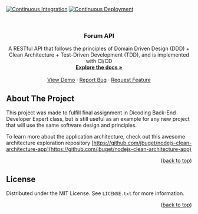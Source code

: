 <div id="top"></div>

[![Continuous Integration][ci-shield]][ci-url]
[![Continuous Deployment][cd-shield]][cd-url]



<!-- PROJECT LOGO -->
<br />
<div align="center">
<h3 align="center">Forum API</h3>

  <p align="center">
    A RESTful API that follows the principles of Domain Driven Design (DDD) + Clean Architecture + Test-Driven Development (TDD), and is implemented with CI/CD
    <br />
    <a href="https://github.com/kmhalpin/forum-api"><strong>Explore the docs »</strong></a>
    <br />
    <br />
    <a href="https://forum-back.herokuapp.com">View Demo</a>
    ·
    <a href="https://github.com/kmhalpin/forum-api/issues">Report Bug</a>
    ·
    <a href="https://github.com/kmhalpin/forum-api/issues">Request Feature</a>
  </p>
</div>



<!-- ABOUT THE PROJECT -->
## About The Project

This project was made to fulfill final assignment in Dicoding Back-End Developer Expert class, but is still useful as an example for any new project that will use the same software design and principles.

To learn more about the application architecture, check out this awesome architecture exploration repository [https://github.com/jbuget/nodejs-clean-architecture-app](https://github.com/jbuget/nodejs-clean-architecture-app)

<p align="right">(<a href="#top">back to top</a>)</p>



<!-- GETTING STARTED -->
<!-- ## Getting Started

This is an example of how you may give instructions on setting up your project locally.
To get a local copy up and running follow these simple example steps.

### Prerequisites

This is an example of how to list things you need to use the software and how to install them.
* npm
  ```sh
  npm install npm@latest -g
  ```

### Installation

1. Get a free API Key at [https://example.com](https://example.com)
2. Clone the repo
   ```sh
   git clone https://github.com/kmhalpin/forum-api.git
   ```
3. Install NPM packages
   ```sh
   npm install
   ```
4. Enter your API in `config.js`
   ```js
   const API_KEY = 'ENTER YOUR API';
   ```

<p align="right">(<a href="#top">back to top</a>)</p>



<!-- USAGE EXAMPLES -->
<!-- ## Usage

Use this space to show useful examples of how a project can be used. Additional screenshots, code examples and demos work well in this space. You may also link to more resources.

_For more examples, please refer to the [Documentation](https://example.com)_

<p align="right">(<a href="#top">back to top</a>)</p>



<!-- LICENSE -->
## License

Distributed under the MIT License. See `LICENSE.txt` for more information.

<p align="right">(<a href="#top">back to top</a>)</p>



<!-- CONTACT -->
<!--## Contact

Your Name - [@twitter_handle](https://twitter.com/twitter_handle) - email@email_client.com

Project Link: [https://github.com/kmhalpin/forum-api](https://github.com/kmhalpin/forum-api)

<p align="right">(<a href="#top">back to top</a>)</p>



<!-- MARKDOWN LINKS & IMAGES -->
<!-- https://www.markdownguide.org/basic-syntax/#reference-style-links -->
[contributors-shield]: https://img.shields.io/github/contributors/kmhalpin/forum-api.svg?style=for-the-badge
[contributors-url]: https://github.com/kmhalpin/forum-api/graphs/contributors
[forks-shield]: https://img.shields.io/github/forks/kmhalpin/forum-api.svg?style=for-the-badge
[forks-url]: https://github.com/kmhalpin/forum-api/network/members
[stars-shield]: https://img.shields.io/github/stars/kmhalpin/forum-api.svg?style=for-the-badge
[stars-url]: https://github.com/kmhalpin/forum-api/stargazers
[issues-shield]: https://img.shields.io/github/issues/kmhalpin/forum-api.svg?style=for-the-badge
[issues-url]: https://github.com/kmhalpin/forum-api/issues
[license-shield]: https://img.shields.io/github/license/kmhalpin/forum-api.svg?style=for-the-badge
[license-url]: https://github.com/kmhalpin/forum-api/blob/master/LICENSE.txt
[linkedin-shield]: https://img.shields.io/badge/-LinkedIn-black.svg?style=for-the-badge&logo=linkedin&colorB=555
[linkedin-url]: https://linkedin.com/in/kmhalvin
[product-screenshot]: images/screenshot.png
[ci-shield]: https://img.shields.io/github/workflow/status/kmhalpin/forum-api/Continuous%20Integration?label=Continuous%20Integration&logo=github&style=for-the-badge
[ci-url]: https://github.com/kmhalpin/forum-api/actions/workflows/ci.yml
[cd-shield]: https://img.shields.io/github/workflow/status/kmhalpin/forum-api/Continuous%20Deployment?label=Continuous%20Deployment&logo=github&style=for-the-badge
[cd-url]: https://github.com/kmhalpin/forum-api/actions/workflows/cd.yml
